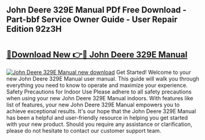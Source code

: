 ## John Deere 329E Manual PDf Free Download - Part-bbf Service Owner Guide - User Repair Edition 92z3H

# <h2><a href="http://bc94032.oget.top/?id=John+Deere+329E+Manual">🔗Download New 👉🔴 John Deere 329E Manual</a></h2>

[![John Deere 329E Manual new download](https://i.imgur.com/5g1atiW.png)](http://bc94032.oget.top/?id=John+Deere+329E+Manual)
Get Started! Welcome to your new John Deere 329E Manual user manual. This guide will walk you through everything you need to know to operate and maximize your experience. Safety Precautions for Indoor Use Please adhere to all safety precautions when using your new John Deere 329E Manual indoors. With features like list of features, your new John Deere 329E Manual empowers you to achieve exceptional results. It's our hope that the John Deere 329E Manual has been a helpful and user-friendly resource in helping you get started with your new product. Should you require any assistance or clarification, please do not hesitate to contact our customer support team.
